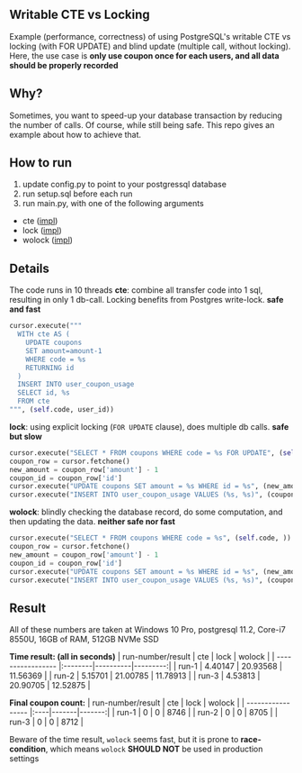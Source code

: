Writable CTE vs Locking
-----------------------

Example (performance, correctness) of using PostgreSQL's writable CTE vs locking (with FOR UPDATE) and blind update (multiple call, without locking). Here, the use case is __only use coupon once for each users, and all data should be properly recorded__

Why?
-----------------------

Sometimes, you want to speed-up your database transaction by reducing the number of calls. Of course, while still being safe. This repo gives an example about how to achieve that.

How to run
-----------------------

1. update config.py to point to your postgressql database
2. run setup.sql before each run
3. run main.py, with one of the following arguments
  * cte ([impl](https://github.com/aarondwi/CTE-vs-Explicit-Locking/blob/master/writablecte.py))
  * lock ([impl](https://github.com/aarondwi/CTE-vs-Explicit-Locking/blob/master/normal_style_for_update.py))
  * wolock ([impl](https://github.com/aarondwi/CTE-vs-Explicit-Locking/blob/master/normal_style_wo_explicit_locking.py))

Details
-----------------------

The code runs in 10 threads
**cte**: combine all transfer code into 1 sql, resulting in only 1 db-call. Locking benefits from Postgres write-lock. __safe and fast__
```python
cursor.execute("""
  WITH cte AS (
    UPDATE coupons
    SET amount=amount-1
    WHERE code = %s
    RETURNING id
  )
  INSERT INTO user_coupon_usage
  SELECT id, %s
  FROM cte
""", (self.code, user_id))
```

**lock**: using explicit locking (`FOR UPDATE` clause), does multiple db calls. __safe but slow__
```python
cursor.execute("SELECT * FROM coupons WHERE code = %s FOR UPDATE", (self.code, ))
coupon_row = cursor.fetchone()
new_amount = coupon_row['amount'] - 1
coupon_id = coupon_row['id']
cursor.execute("UPDATE coupons SET amount = %s WHERE id = %s", (new_amount, coupon_id))
cursor.execute("INSERT INTO user_coupon_usage VALUES (%s, %s)", (coupon_id, user_id))
```

**wolock**: blindly checking the database record, do some computation, and then updating the data. __neither safe nor fast__
```python
cursor.execute("SELECT * FROM coupons WHERE code = %s", (self.code, ))
coupon_row = cursor.fetchone()
new_amount = coupon_row['amount'] - 1
coupon_id = coupon_row['id']
cursor.execute("UPDATE coupons SET amount = %s WHERE id = %s", (new_amount, coupon_id))
cursor.execute("INSERT INTO user_coupon_usage VALUES (%s, %s)", (coupon_id, user_id))
```

Result
-----------------------

All of these numbers are taken at Windows 10 Pro, postgresql 11.2, Core-i7 8550U, 16GB of RAM, 512GB NVMe SSD

**Time result: (all in seconds)**
| run-number/result |   cte   |   lock   |  wolock  |
| ----------------- |:--------|----------|---------:|
| run-1             | 4.40147 | 20.93568 | 11.56369 |
| run-2             | 5.15701 | 21.00785 | 11.78913 |
| run-3             | 4.53813 | 20.90705 | 12.52875 |

**Final coupon count:**
| run-number/result | cte |  lock | wolock |
| ----------------- |:----|-------|-------:|
| run-1             |  0  |   0   |  8746  |
| run-2             |  0  |   0   |  8705  |
| run-3             |  0  |   0   |  8712  |

Beware of the time result, `wolock` seems fast, but it is prone to __race-condition__, which means `wolock` **SHOULD NOT** be used in production settings
